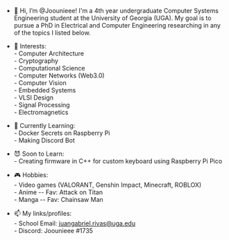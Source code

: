 - 👋 Hi, I’m @Joounieee! I'm a 4th year undergraduate
     Computer Systems Engineering student at the
     University of Georgia (UGA). My goal is to pursue a PhD
     in Electrical and Computer Engineering researching in any
     of the topics I listed below.

- 👀 Interests: \
      - Computer Architecture \
      - Cryptography \
      - Computational Science \
      - Computer Networks (Web3.0) \
      - Computer Vision \
      - Embedded Systems \
      - VLSI Design \
      - Signal Processing \
      - Electromagnetics 
    
- 🌱 Currently Learning: \
      - Docker Secrets on Raspberry Pi \
      - Making Discord Bot

- 😈 Soon to Learn: \
      - Creating firmware in C++ for custom keyboard using Raspberry Pi Pico

- 🎮 Hobbies: \
      - Video games (VALORANT, Genshin Impact, Minecraft, ROBLOX) \
      - Anime -- Fav: Attack on Titan \
      - Manga -- Fav: Chainsaw Man

- 📫 My links/profiles: \
      - School Email: juangabriel.rivas@uga.edu \
      - Discord: Joounieee #1735 

<!---
Joounieee/Joounieee is a ✨ special ✨ repository because its `README.md` (this file) appears on your GitHub profile.
You can click the Preview link to take a look at your changes.
--->
